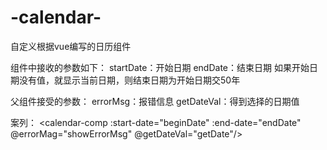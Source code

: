 # -calendar-
自定义根据vue编写的日历组件

组件中接收的参数如下：
startDate：开始日期
endDate：结束日期
如果开始日期没有值，就显示当前日期，则结束日期为开始日期交50年


父组件接受的参数：
errorMsg：报错信息
getDateVal：得到选择的日期值

案列：
<calendar-comp
    :start-date="beginDate"
    :end-date="endDate"
    @errorMag="showErrorMsg"
    @getDateVal="getDate"/>
    
    
